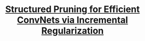 ---
title: "[Structured Pruning for Efficient ConvNets via Incremental Regularization](https://openreview.net/pdf?id=S1e_xM7_iQ)"
collection: publications
excerpt: '**Huan Wang**, Qiming Zhang, Yuehai Wang, Haoji Hu. In NeurIPS Workshop, 2018.'
---